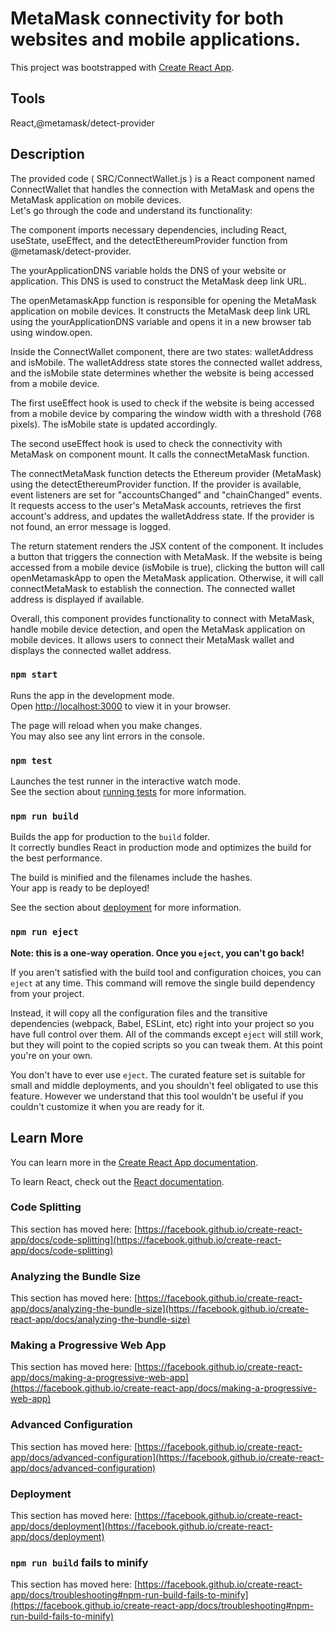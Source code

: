 # MetaMask connectivity for both websites and mobile applications.

This project was bootstrapped with [Create React App](https://github.com/facebook/create-react-app).

## Tools

React,@metamask/detect-provider

## Description

The provided code ( SRC/ConnectWallet.js ) is a React component named ConnectWallet that handles the connection with MetaMask and opens the MetaMask application on mobile devices.\
Let's go through the code and understand its functionality:

The component imports necessary dependencies, including React, useState, useEffect, and the detectEthereumProvider function from @metamask/detect-provider.

The yourApplicationDNS variable holds the DNS of your website or application. This DNS is used to construct the MetaMask deep link URL.

The openMetamaskApp function is responsible for opening the MetaMask application on mobile devices. It constructs the MetaMask deep link URL using the yourApplicationDNS variable and opens it in a new browser tab using window.open.

Inside the ConnectWallet component, there are two states: walletAddress and isMobile. The walletAddress state stores the connected wallet address, and the isMobile state determines whether the website is being accessed from a mobile device.

The first useEffect hook is used to check if the website is being accessed from a mobile device by comparing the window width with a threshold (768 pixels). The isMobile state is updated accordingly.

The second useEffect hook is used to check the connectivity with MetaMask on component mount. It calls the connectMetaMask function.

The connectMetaMask function detects the Ethereum provider (MetaMask) using the detectEthereumProvider function. If the provider is available, event listeners are set for "accountsChanged" and "chainChanged" events. It requests access to the user's MetaMask accounts, retrieves the first account's address, and updates the walletAddress state. If the provider is not found, an error message is logged.

The return statement renders the JSX content of the component. It includes a button that triggers the connection with MetaMask. If the website is being accessed from a mobile device (isMobile is true), clicking the button will call openMetamaskApp to open the MetaMask application. Otherwise, it will call connectMetaMask to establish the connection. The connected wallet address is displayed if available.

Overall, this component provides functionality to connect with MetaMask, handle mobile device detection, and open the MetaMask application on mobile devices. It allows users to connect their MetaMask wallet and displays the connected wallet address.

### `npm start`

Runs the app in the development mode.\
Open [http://localhost:3000](http://localhost:3000) to view it in your browser.

The page will reload when you make changes.\
You may also see any lint errors in the console.

### `npm test`

Launches the test runner in the interactive watch mode.\
See the section about [running tests](https://facebook.github.io/create-react-app/docs/running-tests) for more information.

### `npm run build`

Builds the app for production to the `build` folder.\
It correctly bundles React in production mode and optimizes the build for the best performance.

The build is minified and the filenames include the hashes.\
Your app is ready to be deployed!

See the section about [deployment](https://facebook.github.io/create-react-app/docs/deployment) for more information.

### `npm run eject`

**Note: this is a one-way operation. Once you `eject`, you can't go back!**

If you aren't satisfied with the build tool and configuration choices, you can `eject` at any time. This command will remove the single build dependency from your project.

Instead, it will copy all the configuration files and the transitive dependencies (webpack, Babel, ESLint, etc) right into your project so you have full control over them. All of the commands except `eject` will still work, but they will point to the copied scripts so you can tweak them. At this point you're on your own.

You don't have to ever use `eject`. The curated feature set is suitable for small and middle deployments, and you shouldn't feel obligated to use this feature. However we understand that this tool wouldn't be useful if you couldn't customize it when you are ready for it.

## Learn More

You can learn more in the [Create React App documentation](https://facebook.github.io/create-react-app/docs/getting-started).

To learn React, check out the [React documentation](https://reactjs.org/).

### Code Splitting

This section has moved here: [https://facebook.github.io/create-react-app/docs/code-splitting](https://facebook.github.io/create-react-app/docs/code-splitting)

### Analyzing the Bundle Size

This section has moved here: [https://facebook.github.io/create-react-app/docs/analyzing-the-bundle-size](https://facebook.github.io/create-react-app/docs/analyzing-the-bundle-size)

### Making a Progressive Web App

This section has moved here: [https://facebook.github.io/create-react-app/docs/making-a-progressive-web-app](https://facebook.github.io/create-react-app/docs/making-a-progressive-web-app)

### Advanced Configuration

This section has moved here: [https://facebook.github.io/create-react-app/docs/advanced-configuration](https://facebook.github.io/create-react-app/docs/advanced-configuration)

### Deployment

This section has moved here: [https://facebook.github.io/create-react-app/docs/deployment](https://facebook.github.io/create-react-app/docs/deployment)

### `npm run build` fails to minify

This section has moved here: [https://facebook.github.io/create-react-app/docs/troubleshooting#npm-run-build-fails-to-minify](https://facebook.github.io/create-react-app/docs/troubleshooting#npm-run-build-fails-to-minify)
